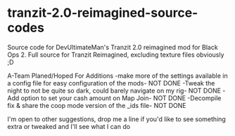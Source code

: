 # tranzit-2.0-reimagined-source-codes
Source code for DevUltimateMan's Tranzit 2.0 reimagined mod for Black Ops 2.
Full source for Tranzit Reimagined, excluding texture files obviously ;D

A-Team Planed/Hoped For Additions
-make more of the settings available in a config file for easy configuration of the mods- NOT DONE
-Tweak the night to not be quite so dark, could barely navigate on my rig- NOT DONE
-Add option to set your cash amount on Map Join- NOT DONE
-Decompile fix & share the coop mode version of the _ids file- NOT DONE

I'm open to other suggestions, drop me a line if you'd like to see something extra or tweaked and I'll see what I can do
